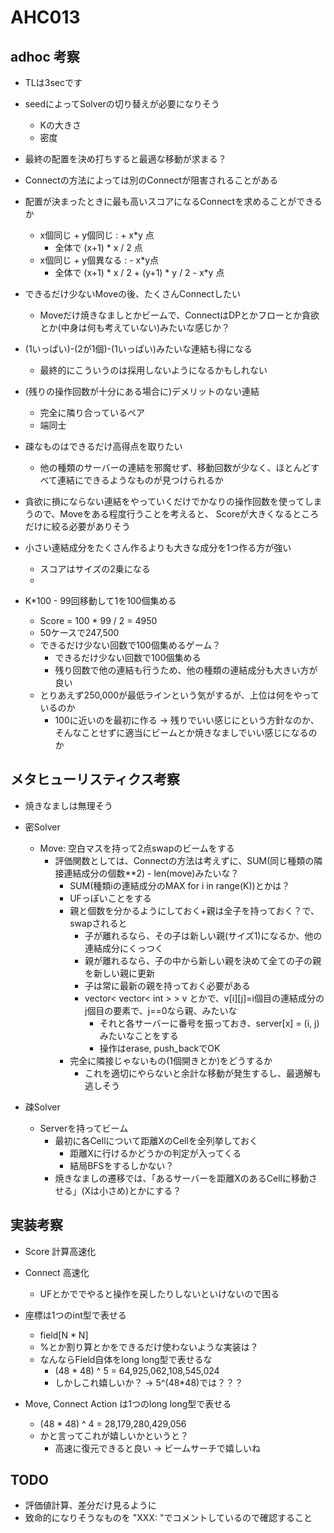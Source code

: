 # AHC013

## adhoc 考察
- TLは3secです

- seedによってSolverの切り替えが必要になりそう
    - Kの大きさ
    - 密度

- 最終の配置を決め打ちすると最適な移動が求まる？
- Connectの方法によっては別のConnectが阻害されることがある

- 配置が決まったときに最も高いスコアになるConnectを求めることができるか
    - x個同じ + y個同じ : + x*y 点 
        - 全体で (x+1) * x / 2 点
    - x個同じ + y個異なる : - x*y点 
        - 全体で (x+1) * x / 2 + (y+1) * y / 2 - x*y 点
    
- できるだけ少ないMoveの後、たくさんConnectしたい
    - Moveだけ焼きなましとかビームで、ConnectはDPとかフローとか貪欲とか(中身は何も考えていない)みたいな感じか？

- (1いっぱい)-(2が1個)-(1いっぱい)みたいな連結も得になる
    - 最終的にこういうのは採用しないようになるかもしれない

- (残りの操作回数が十分にある場合に)デメリットのない連結
    - 完全に隣り合っているペア
    - 端同士
    
- 疎なものはできるだけ高得点を取りたい
    - 他の種類のサーバーの連結を邪魔せず、移動回数が少なく、ほとんどすべて連結にできるようなものが見つけられるか

- 貪欲に損にならない連結をやっていくだけでかなりの操作回数を使ってしまうので、Moveをある程度行うことを考えると、
    Scoreが大きくなるところだけに絞る必要がありそう

- 小さい連結成分をたくさん作るよりも大きな成分を1つ作る方が強い
    - スコアはサイズの2乗になる
    - 

- K*100 - 99回移動して1を100個集める 
    - Score = 100 * 99 / 2 = 4950
    - 50ケースで247,500
    - できるだけ少ない回数で100個集めるゲーム？
        - できるだけ少ない回数で100個集める
        - 残り回数で他の連結も行うため、他の種類の連結成分も大きい方が良い
    - とりあえず250,000が最低ラインという気がするが、上位は何をやっているのか
        - 100に近いのを最初に作る → 残りでいい感じにという方針なのか、そんなことせずに適当にビームとか焼きなましでいい感じになるのか

## メタヒューリスティクス考察
- 焼きなましは無理そう

- 密Solver
    - Move: 空白マスを持って2点swapのビームをする
        - 評価関数としては、Connectの方法は考えずに、SUM(同じ種類の隣接連結成分の個数**2) - len(move)みたいな？
            - SUM(種類iの連結成分のMAX for i in range(K))とかは？
            - UFっぽいことをする
            - 親と個数を分かるようにしておく+親は全子を持っておく？で、swapされると
                - 子が離れるなら、その子は新しい親(サイズ1)になるか、他の連結成分にくっつく
                - 親が離れるなら、子の中から新しい親を決めて全ての子の親を新しい親に更新
                - 子は常に最新の親を持っておく必要がある
                - vector< vector< int > > v とかで、v[i][j]=i個目の連結成分のj個目の要素で、j==0なら親、みたいな
                    - それと各サーバーに番号を振っておき、server[x] = (i, j) みたいなことをする
                    - 操作はerase, push_backでOK
            - 完全に隣接じゃないもの(1個開きとか)をどうするか
                - これを適切にやらないと余計な移動が発生するし、最適解も逃しそう

- 疎Solver
    - Serverを持ってビーム
        - 最初に各Cellについて距離XのCellを全列挙しておく
            - 距離Xに行けるかどうかの判定が入ってくる
            - 結局BFSをするしかない？
        - 焼きなましの遷移では、「あるサーバーを距離XのあるCellに移動させる」(Xは小さめ)とかにする？



## 実装考察
- Score 計算高速化
- Connect 高速化
    - UFとかででやると操作を戻したりしないといけないので困る

- 座標は1つのint型で表せる
    - field[N * N]
    - %とか割り算とかをできるだけ使わないような実装は？
    - なんならField自体をlong long型で表せるな
        - (48 * 48) ^ 5 = 64,925,062,108,545,024
        - しかしこれ嬉しいか？
        -> 5^(48*48)では？？？

- Move, Connect Action は1つのlong long型で表せる
    - (48 * 48) ^ 4 = 28,179,280,429,056
    - かと言ってこれが嬉しいかというと？
        - 高速に復元できると良い
        -> ビームサーチで嬉しいね

## TODO
- 評価値計算、差分だけ見るように
- 致命的になりそうなものを "XXX: "でコメントしているので確認すること